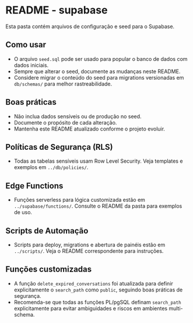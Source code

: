 # README - supabase

Esta pasta contém arquivos de configuração e seed para o Supabase.

## Como usar
- O arquivo `seed.sql` pode ser usado para popular o banco de dados com dados iniciais.
- Sempre que alterar o seed, documente as mudanças neste README.
- Considere migrar o conteúdo do seed para migrations versionadas em `db/schemas/` para melhor rastreabilidade.

## Boas práticas
- Não inclua dados sensíveis ou de produção no seed.
- Documente o propósito de cada alteração.
- Mantenha este README atualizado conforme o projeto evoluir. 

## Políticas de Segurança (RLS)
- Todas as tabelas sensíveis usam Row Level Security. Veja templates e exemplos em `../db/policies/`.

## Edge Functions
- Funções serverless para lógica customizada estão em `../supabase/functions/`. Consulte o README da pasta para exemplos de uso.

## Scripts de Automação
- Scripts para deploy, migrations e abertura de painéis estão em `../scripts/`. Veja o README correspondente para instruções. 

## Funções customizadas
- A função `delete_expired_conversations` foi atualizada para definir explicitamente o `search_path` como `public`, seguindo boas práticas de segurança.
- Recomenda-se que todas as funções PL/pgSQL definam `search_path` explicitamente para evitar ambiguidades e riscos em ambientes multi-schema. 